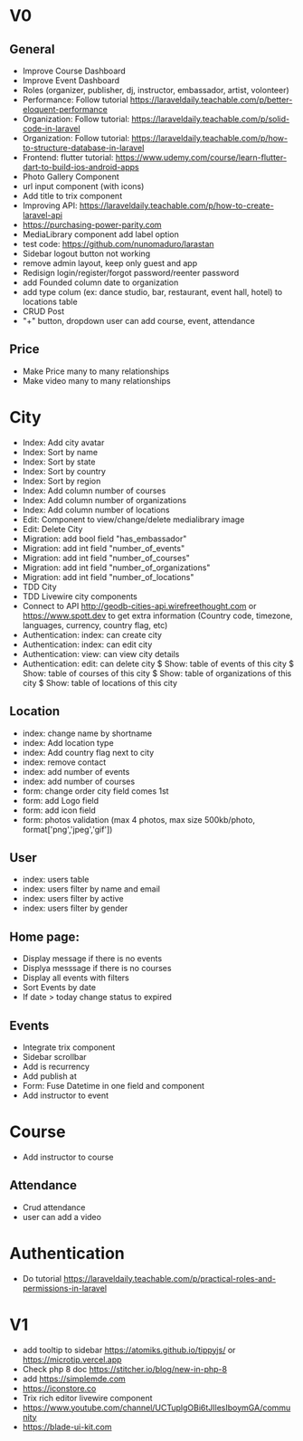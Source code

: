 # V0
## General
* Improve Course Dashboard
* Improve Event Dashboard
* Roles (organizer, publisher, dj, instructor, embassador, artist, volonteer)
* Performance: Follow tutorial https://laraveldaily.teachable.com/p/better-eloquent-performance
* Organization: Follow tutorial: https://laraveldaily.teachable.com/p/solid-code-in-laravel
* Organization: Follow tutorial: https://laraveldaily.teachable.com/p/how-to-structure-database-in-laravel
* Frontend: flutter tutorial: https://www.udemy.com/course/learn-flutter-dart-to-build-ios-android-apps
* Photo Gallery Component
* url input component (with icons)
* Add title to trix component
* Improving API: https://laraveldaily.teachable.com/p/how-to-create-laravel-api
* https://purchasing-power-parity.com
* MediaLibrary component add label option
* test code: https://github.com/nunomaduro/larastan
* Sidebar logout button not working
* remove admin layout, keep only guest and app
* Redisign login/register/forgot password/reenter password
* add Founded column date to organization
* add type colum (ex: dance studio, bar, restaurant, event hall, hotel) to locations table
* CRUD Post
* "+" button, dropdown user can add course, event, attendance

## Price
* Make Price many to many relationships
* Make video many to many relationships

# City
* Index: Add city avatar
* Index: Sort by name
* Index: Sort by state
* Index: Sort by country
* Index: Sort by region
* Index: Add column number of courses
* Index: Add column number of organizations
* Index: Add column number of locations
* Edit: Component to view/change/delete medialibrary image
* Edit: Delete City
* Migration: add bool field "has_embassador"
* Migration: add int field "number_of_events"
* Migration: add int field "number_of_courses"
* Migration: add int field "number_of_organizations"
* Migration: add int field "number_of_locations"
* TDD City
* TDD Livewire city components
* Connect to API http://geodb-cities-api.wirefreethought.com or https://www.spott.dev to get extra information (Country code, timezone, languages, currency, country flag, etc)
* Authentication: index: can create city
* Authentication: index: can edit city
* Authentication: view: can view city details
* Authentication: edit: can delete city
$ Show: table of events of this city
$ Show: table of courses of this city
$ Show: table of organizations of this city
$ Show: table of locations of this city

## Location
* index: change name by shortname
* index: Add location type
* index: Add country flag next to city
* index: remove contact
* index: add number of events
* index: add number of courses
* form: change order city field comes 1st
* form: add Logo field
* form: add icon field
* form: photos validation (max 4 photos, max size 500kb/photo, format['png','jpeg','gif'])

## User
* index: users table
* index: users filter by name and email
* index: users filter by active
* index: users filter by gender



## Home page: 
- Display message if there is no events
- Displya messsage if there is no courses
- Display all events with filters
- Sort Events by date
- If date > today change status to expired 


## Events 
* Integrate trix component
* Sidebar scrollbar
* Add is recurrency
* Add publish at
* Form: Fuse Datetime in one field and component
* Add instructor to event

# Course
* Add instructor to course

## Attendance
* Crud attendance
* user can add a video

# Authentication
* Do tutorial https://laraveldaily.teachable.com/p/practical-roles-and-permissions-in-laravel

# V1 


- add tooltip to sidebar https://atomiks.github.io/tippyjs/ or https://microtip.vercel.app
- Check php 8 doc https://stitcher.io/blog/new-in-php-8
- add https://simplemde.com
- https://iconstore.co
- Trix rich editor livewire component
- https://www.youtube.com/channel/UCTuplgOBi6tJIlesIboymGA/community
- https://blade-ui-kit.com



